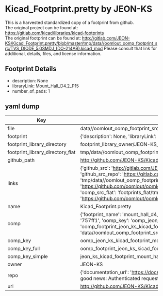 # Kicad_Footprint.pretty by JEON-KS  
This is a harvested standardized copy of a footprint from github.  
The original project can be found at:  
https://gitlab.com/kicad/libraries/kicad-footprints  
The original footprint can be found at:
http://gitlab.com/JEON-KS/Kicad_Footprint.pretty/blob/master/tmp/data//oomlout_oomp_footprint_src/TVS_DIODE_5.0SMDJ_(DO-214AB).kicad_mod
Please consult that link for additional, details, files, and license information.  
## Footprint Details
* description: None  
* libraryLink: Mount_Hall_D4.2_P15  
* number_of_pads: 1  
## yaml dump  
| Key | Value |  
| --- | --- |  
| file | data//oomlout_oomp_footprint_src/Kicad_Footprint.pretty/Mount_Hall_D4.2_P15.kicad_mod |  
| footprint | {'description': None, 'libraryLink': 'Mount_Hall_D4.2_P15', 'number_of_pads': 1} |  
| footprint_library_directory | footprint_library_owner/JEON-KS_Kicad_Footprint.pretty |  
| footprint_library_directory_flat | tmp/data//oomlout_oomp_footprint_src/footprints_flat/jeon_ks_kicad_footprint_mount_hall_d4_2_p15/working |  
| github_path | http://github.com/JEON-KS/Kicad_Footprint.pretty/blob/master/tmp/data//oomlout_oomp_footprint_src/Mount_Hall_D4.2_P15.kicad_mod |  
| links | {'github_src': 'http://gitlab.com/JEON-KS/Kicad_Footprint.pretty/blob/master/tmp/data//oomlout_oomp_footprint_src/TVS_DIODE_5.0SMDJ_(DO-214AB).kicad_mod', 'github_src_repo': 'https://gitlab.com/kicad/libraries/kicad-footprints', 'oomp_bot': 'tmp/data//oomlout_oomp_footprint_src/footprints/jeon_ks_kicad_footprint_mount_hall_d4_2_p15/working', 'oomp_bot_github': 'https://github.com/oomlout/oomlout_oomp_footprint_bot/tree/main/tmp/data//oomlout_oomp_footprint_src/footprints/jeon_ks_kicad_footprint_mount_hall_d4_2_p15/working', 'oomp_src_flat': 'footprints_flat/tmp/data//oomlout_oomp_footprint_src/footprints_flat/jeon_ks_kicad_footprint_mount_hall_d4_2_p15/working', 'oomp_src_flat_github': 'https://github.com/oomlout/oomlout_oomp_footprint_src/tree/main/tmp/data//oomlout_oomp_footprint_src/footprints_flat/jeon_ks_kicad_footprint_mount_hall_d4_2_p15/working'} |  
| name | Kicad_Footprint.pretty |  
| oomp | {'footprint_name': 'mount_hall_d4_2_p15', 'library_name': 'kicad_footprint', 'md5': '757ff114334ddc7007784ec368c14366', 'md5_10': '757ff11433', 'md5_5': '757ff', 'md5_6': '757ff1', 'oomp_key': 'oomp_jeon_ks_kicad_footprint_mount_hall_d4_2_p15', 'oomp_key_extra': 'oomp_footprint_jeon_ks_kicad_footprint_mount_hall_d4_2_p15', 'oomp_key_full': 'oomp_footprint_jeon_ks_kicad_footprint_mount_hall_d4_2_p15_757ff1', 'oomp_key_simple': 'jeon_ks_kicad_footprint_mount_hall_d4_2_p15', 'original_filename': 'data//oomlout_oomp_footprint_src/Kicad_Footprint.pretty/Mount_Hall_D4.2_P15.kicad_mod', 'owner_name': 'jeon_ks'} |  
| oomp_key | oomp_jeon_ks_kicad_footprint_mount_hall_d4_2_p15 |  
| oomp_key_full | oomp_footprint_jeon_ks_kicad_footprint_mount_hall_d4_2_p15 |  
| oomp_key_simple | jeon_ks_kicad_footprint_mount_hall_d4_2_p15 |  
| owner | JEON-KS |  
| repo | {'documentation_url': 'https://docs.github.com/rest/overview/resources-in-the-rest-api#rate-limiting', 'message': "API rate limit exceeded for 84.66.142.224. (But here's the good news: Authenticated requests get a higher rate limit. Check out the documentation for more details.)"} |  
| url | http://github.com/JEON-KS/Kicad_Footprint.pretty |  

